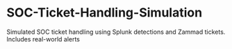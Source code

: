 # SOC-Ticket-Handling-Simulation
Simulated SOC ticket handling using Splunk detections and Zammad tickets. Includes real-world alerts
